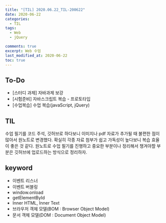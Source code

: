 ```yaml
---
title: "[TIL] 2020.06.22_TIL-200622"
date: 2020-06-22
categories:
  - TIL
tags:
  - Web
  - jQuery

comments: true
excerpt: Web 수업
last_modified_at: 2020-06-22
toc: true
---
```


## To-Do
- [스터디 과제] 자바과제 보강
- [시험준비] 자바스크립트 복습 - 프로토타입
- [수업복습] 수업 복습(javaScript, jQuery)


## TIL
수업 필기를 코드 주석, 깃허브로 하다보니 이미지나 pdf 자료가 추가될 때 불편한 점이 많아서 원노트로 변경했다. 확실히 각종 자료 첨부가 쉽고 가독성이 높다보니 복습 효율이 좋은 것 같다. 원노트로 수업 필기를 진행하고 중요한 부분이나 정리해서 챙겨야할 부분은 깃허브에 업로드하는 방식으로 정리하자.

## keyword
- 이벤트 리스너 
- 이벤트 버블링 
- window.onload
- getElementById
- Inner HTML, Inner Text
- 브라우저 객체 모델(BOM : Browser Object Model)
- 문서 객체 모델(DOM : Document Object Model)

